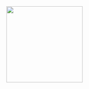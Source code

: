 <a href="https://open.spotify.com/track/0DbEooa2ulF8MUFQ0ju4IH?si=55a1b16ff3da4bf9">
<img src="https://source.boomplaymusic.com/group10/M00/07/30/0457219e21ba455eb77575c5402a25ae_320_320.jpg" width="200" height="200">
</a>
